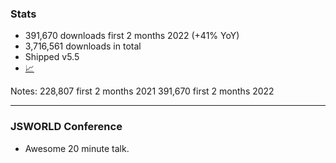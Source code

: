 ### Stats

* 391,670 downloads first 2 months 2022 (+41% YoY)
* 3,716,561 downloads in total
* Shipped v5.5
* [📈](https://npm-stat.com/charts.html?package=%40stryker-mutator%2Fcore&from=2019-01-01&to=2022-03-01) <!-- .element target="_blank" -->


Notes:
228,807 first 2 months 2021
391,670 first 2 months 2022

---

### JSWORLD Conference

* Awesome 20 minute talk.
